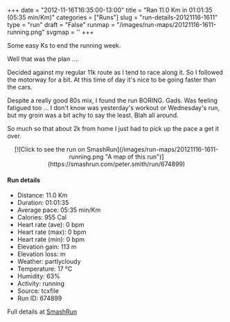 +++
date = "2012-11-16T16:35:00-13:00"
title = "Ran 11.0 Km in 01:01:35 (05:35 min/Km)"
categories = ["Runs"]
slug = "run-details-20121116-1611"
type = "run"
draft = "False"
runmap = "/images/run-maps/20121116-1611-running.png"
svgmap = '<polyline points="100 40, 100 38, 95 40, 92 41, 91 45, 89 45, 87 46, 86 46, 85 46, 79 51, 74 53, 68 54, 51 52, 39 54, 29 53, 20 55, 18 56, 17 57, 14 59, 9 59, 8 60, 8 59, 4 59, 1 60, 0 62, 1 60, 4 59, 7 59, 8 60, 13 59, 17 58, 18 56, 20 55, 27 53, 32 53, 35 54, 38 54, 40 54, 51 52, 58 53, 69 54, 71 54, 74 53, 80 50, 90 42, 92 42, 93 41, 94 40, 97 39">'
+++

Some easy Ks to end the running week. 

Well that was the plan ....

Decided against my regular 11k route as I tend to race along it. So I followed the motorway for a bit. At this time of day it's nice to be going faster than the cars. 

Despite a really good 80s mix, I found the run BORING. Gads. Was feeling fatigued too ... I don't know was yesterday's workout or Wednesday's run, but my groin was a bit achy to say the least. Blah all around. 

So much so that about 2k from home I just had to pick up the pace a get it over. 


<!--more-->

<center>
[![Click to see the run on SmashRun](/images/run-maps/20121116-1611-running.png "A map of this run")](https://smashrun.com/peter.smith/run/674899)
</center>

#### Run details

* Distance: 11.0 Km
* Duration: 01:01:35
* Average pace: 05:35 min/Km
* Calories: 955 Cal
* Heart rate (ave): 0 bpm
* Heart rate (max): 0 bpm
* Heart rate (min): 0 bpm
* Elevation gain: 113 m
* Elevation loss:  m
* Weather: partlycloudy
* Temperature: 17 &deg;C
* Humidity: 63%
* Activity: running
* Source: tcxfile
* Run ID: 674899

Full details at [SmashRun](https://smashrun.com/peter.smith/run/674899)